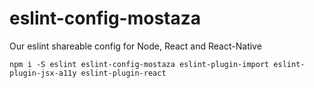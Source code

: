 # eslint-config-mostaza

Our eslint shareable config for Node, React and React-Native

`npm i -S eslint eslint-config-mostaza eslint-plugin-import eslint-plugin-jsx-a11y eslint-plugin-react`
